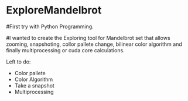 # ExploreMandelbrot

#First try with Python Programming. 

#I wanted to create the Exploring tool for Mandelbrot set that allows zooming, snapshoting, collor pallete change, bilinear color algorithm and finally multiprocessing or cuda core calculations. 

Left to do: 
- Color pallete
- Color Algorithm
- Take a snapshot
- Multiprocessing
